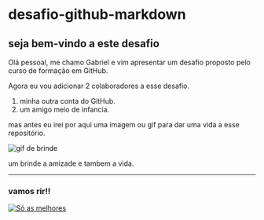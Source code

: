 # desafio-github-markdown
## seja bem-vindo a este desafio   

Olá pessoal, me chamo Gabriel e vim apresentar um desafio proposto pelo curso de formação em GitHub.

Agora eu vou adicionar 2 colaboradores a esse desafio. 
1. minha outra conta do GitHub.
2. um amigo meio de infancia.
 
 mas antes eu irei por aqui uma imagem ou gif para dar uma vida a esse repositório.

 ![gif de brinde ](https://media.tenor.com/bJ1zMWkMeUEAAAAM/thank-you-thank-you-sir.gif)
  
  um brinde a amizade e tambem a vida.
  
  ----

### vamos rir!!

[![Só as melhores](https://img.youtube.com/vi/3ygdmeX3UhM/maxresdefault.jpg)](https://www.youtube.com/watch?v=3ygdmeX3UhM)



